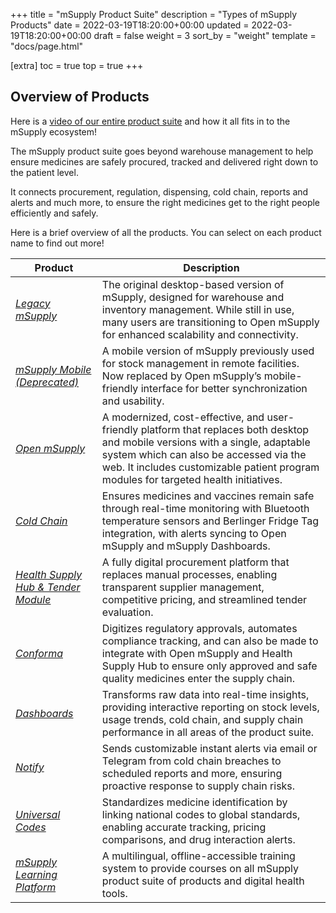 +++
title = "mSupply Product Suite"
description = "Types of mSupply Products"
date = 2022-03-19T18:20:00+00:00
updated = 2022-03-19T18:20:00+00:00
draft = false
weight = 3
sort_by = "weight"
template = "docs/page.html"

[extra]
toc = true
top = true
+++

## **Overview of Products**
Here is a [video of our entire product suite](https://www.youtube.com/watch?v=-fuMEtkvVeI) and how it all fits in to the mSupply ecosystem! 

The mSupply product suite goes beyond warehouse management to help ensure medicines are safely procured, tracked and delivered right down to the patient level. 

It connects procurement, regulation, dispensing, cold chain, reports and alerts and much more, to ensure the right medicines get to the right people efficiently and safely.

Here is a brief overview of all the products. You can select on each product name to find out more!


| **Product**                                                                                            | **Description**                                                                                                                                                                                                                                                   |
| ------------------------------------------------------------------------------------------------------ | ----------------------------------------------------------------------------------------------------------------------------------------------------------------------------------------------------------------------------------------------------------------- |
| [*Legacy mSupply*](https://docs.msupply.org.nz/)                                                       | The original desktop-based version of mSupply, designed for warehouse and inventory management. While still in use, many users are transitioning to Open mSupply for enhanced scalability and connectivity.                                                       |
| [*mSupply Mobile (Deprecated)*](https://docs.msupply.foundation/mobile/introduction/introduction/)     | A mobile version of mSupply previously used for stock management in remote facilities. Now replaced by Open mSupply’s mobile-friendly interface for better synchronization and usability.                                                                         |
| [*Open mSupply*](https://msupply.foundation/open-msupply/cold-chain)                                   | A modernized, cost-effective, and user-friendly platform that replaces both desktop and mobile versions with a single, adaptable system which can also be accessed via the web. It includes customizable patient program modules for targeted health initiatives. |
| [*Cold Chain*](https://docs.msupply.foundation/coldchain/introduction/)                                | Ensures medicines and vaccines remain safe through real-time monitoring with Bluetooth temperature sensors and Berlinger Fridge Tag integration, with alerts syncing to Open mSupply and mSupply Dashboards.                                                      |
| [*Health Supply Hub & Tender Module*](https://docs.msupply.foundation/health-supply-hub/introduction/) | A fully digital procurement platform that replaces manual processes, enabling transparent supplier management, competitive pricing, and streamlined tender evaluation.                                                                                            |
| [*Conforma*](https://docs.conforma.nz/)                                                                | Digitizes regulatory approvals, automates compliance tracking, and can also be made to integrate with Open mSupply and Health Supply Hub to ensure only approved and safe quality medicines enter the supply chain.                                               |
| [*Dashboards*](https://msupply.foundation/open-msupply/data-visualisation)                             | Transforms raw data into real-time insights, providing interactive reporting on stock levels, usage trends, cold chain, and supply chain performance in all areas of the product suite.                                                                           |
| [*Notify*](https://msupply.foundation/open-msupply/notify)                                             | Sends customizable instant alerts via email or Telegram from cold chain breaches to scheduled reports and more, ensuring proactive response to supply chain risks.                                                                                                |
| [*Universal Codes*](https://codes.msupply.foundation/browse)                                           | Standardizes medicine identification by linking national codes to global standards, enabling accurate tracking, pricing comparisons, and drug interaction alerts.                                                                                                 |
| [*mSupply Learning Platform*](https://learn.msupply.foundation/my/)                                    | A multilingual, offline-accessible training system to provide courses on all mSupply product suite of products and digital health tools.                                                                                                                          |

